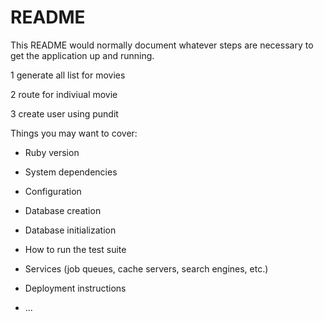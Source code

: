 # README

This README would normally document whatever steps are necessary to get the
application up and running.

1 generate all list for movies

2 route for indiviual movie

3 create user using pundit





Things you may want to cover:

* Ruby version

* System dependencies

* Configuration

* Database creation

* Database initialization

* How to run the test suite

* Services (job queues, cache servers, search engines, etc.)

* Deployment instructions

* ...
